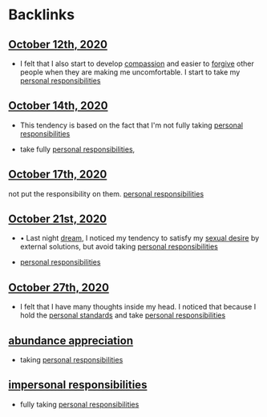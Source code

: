 
# Backlinks
## [October 12th, 2020](<October 12th, 2020.md>)
- I felt that I also start to develop [compassion](<compassion.md>) and easier to [forgive](<forgive.md>) other people when they are making me uncomfortable. I start to take my [personal responsibilities](<personal responsibilities.md>)

## [October 14th, 2020](<October 14th, 2020.md>)
- This tendency is based on the fact that I'm not fully taking [personal responsibilities](<personal responsibilities.md>)

- take fully [personal responsibilities](<personal responsibilities.md>),

## [October 17th, 2020](<October 17th, 2020.md>)
not put the responsibility on them. [personal responsibilities](<personal responsibilities.md>)

## [October 21st, 2020](<October 21st, 2020.md>)
- •	Last night [dream](<dream.md>), I noticed my tendency to satisfy my [sexual desire](<sexual desire.md>) by external solutions, but avoid taking [personal responsibilities](<personal responsibilities.md>)

- [personal responsibilities](<personal responsibilities.md>)

## [October 27th, 2020](<October 27th, 2020.md>)
- I felt that I have many thoughts inside my head. I noticed that because I hold the [personal standards](<personal standards.md>) and take [personal responsibilities](<personal responsibilities.md>)

## [abundance appreciation](<abundance appreciation.md>)
- taking [personal responsibilities](<personal responsibilities.md>)

## [impersonal responsibilities](<impersonal responsibilities.md>)
- fully taking [personal responsibilities](<personal responsibilities.md>)

